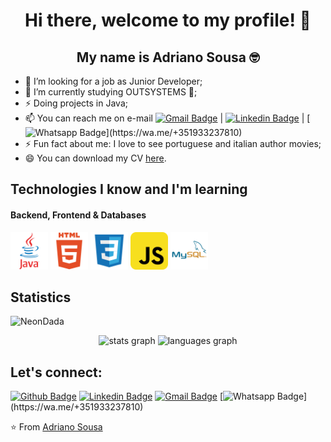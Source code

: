 <p align="center">
  <h1 align="center">  Hi there, welcome to my profile! 👋</h1>
  <h2 align="center">  My name is Adriano Sousa 🤓</h2> 
</p>

- 🔭 I’m looking for a job as Junior Developer;
- 🌱 I’m currently studying OUTSYSTEMS 🤪;
- ⚡ Doing projects in Java;
- 📫 You can reach me on e-mail [![Gmail Badge](https://img.shields.io/badge/-Gmail-c14438?style=flat-square&logo=Gmail&logoColor=white&link=mailto:jedcoo@gmail.com)](mailto:adrianoluissousa@gmail.com) | [![Linkedin Badge](https://img.shields.io/badge/-LinkedIn-blue?style=flat-square&logo=Linkedin&logoColor=white&link=https://www.linkedin.com/in/adrianoluissousa/)](https://www.linkedin.com/in/adrianoluissousa/) | [![Whatsapp Badge](https://img.shields.io/static/v1?message=Whatsapp&logo=whatsapp&label=&color=25D366&logoColor=white&labelColor=&style=for-the-badge")](https://wa.me/+351933237810)
- ⚡ Fun fact about me: I love to see portuguese and italian author movies;
- 😄 You can download my CV [here](https://github.com/NeonDada/NeonDada/blob/main/CV%20Adriano%20Lu%C3%ADs%20Sousa.pdf "here").


## Technologies I know and I'm learning
#### Backend, Frontend & Databases
<p align="left">
<img src="https://github.com/Drete457/Drete457/blob/master/icons/java-original.svg" alt="java" width="60" height="60"/>
<img src="https://github.com/Drete457/Drete457/blob/master/icons/html5-original-wordmark.svg" alt="html5" width="60" height="60"/>
<img src="https://github.com/Drete457/Drete457/blob/master/icons/css3-original-wordmark.svg" alt="css3" width="60" height="60"/>
<img src="https://github.com/Drete457/Drete457/blob/master/icons/javascript-original.svg" alt="javascript" width="60" height="60"/>
<img src="https://github.com/Drete457/Drete457/blob/master/icons/mysql-original.svg" alt="mysql" width="60" height="60"/>
</p>

## Statistics
<p align="left"> <img src="https://komarev.com/ghpvc/?username=NeonDada" alt="NeonDada" /></p>
<div align="center">
  <img src="https://github-readme-stats.vercel.app/api?hide_title=false&hide_rank=false&show_icons=true&include_all_commits=true&count_private=true&disable_animations=false&theme=dracula&locale=en&hide_border=false&username=NeonDada" height="150" alt="stats graph"  />
  <img src="https://github-readme-stats.vercel.app/api/top-langs?locale=en&hide_title=false&layout=compact&card_width=320&langs_count=5&theme=dracula&hide_border=false&username=NeonDada" height="150" alt="languages graph"  />
</div>

## Let's connect:
[![Github Badge](https://img.shields.io/badge/-Github-000?style=flat-square&logo=Github&logoColor=white&link=https://github.com/Drete457)](https://github.com/NeonDada)
[![Linkedin Badge](https://img.shields.io/badge/-LinkedIn-blue?style=flat-square&logo=Linkedin&logoColor=white&link=https://www.linkedin.com/in/adrianoluissousa/)](https://www.linkedin.com/in/adrianoluissousa/)
[![Gmail Badge](https://img.shields.io/badge/-Gmail-c14438?style=flat-square&logo=Gmail&logoColor=white&link=mailto:adrianoluissousa@gmail.com)](mailto:adrianoluissousa@gmail.com)
[![Whatsapp Badge](https://img.shields.io/static/v1?message=Whatsapp&logo=whatsapp&label=&color=25D366&logoColor=white&labelColor=&style=for-the-badge")](https://wa.me/+351933237810)

⭐️ From [Adriano Sousa](https://github.com/NeonDada)

